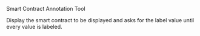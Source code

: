 Smart Contract Annotation Tool

Display the smart contract to be displayed and asks for the label value until every value is labeled.
